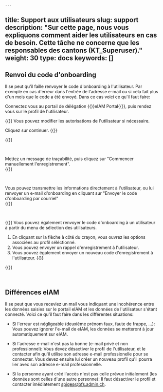     ---
title: Support aux utilisateurs
slug: support
description: "Sur cette page, nous vous expliquons comment aider les utilisateurs en cas de besoin. Cette tâche ne concerne que les responsables des cantons (KT_Superuser)."
weight: 30
type: docs
keywords: []
---

## Renvoi du code d'onboarding

Il se peut qu'il faille renvoyer le code d'onboarding à l'utilisateur. Par exemple en cas d'erreur dans l'entrée de l'adresse e-mail ou si cela fait plus d'un mois que le code a été envoyé. Dans ce cas voici ce qu'il faut faire:

Connectez vous au portail de délégation {{<link url="https://www.portal.eiam.admin.ch/portal/adminservice/app/home" newTab="true">}}eIAM Portal{{</link>}}, puis rendez vous sur le profil de l'utilisateur.

<!-- 1eme paire de colonnes -->

<div class="two_column">

<div class="left_col">
<!-- First column content goes here -->
{{<markdown>}}
Vous pouvez modifier les autorisations de l'utilisateur si nécessaire.

Cliquez sur continuer.
{{</markdown>}}
</div>

<div class="right_col">
<!-- Second column content goes here -->
{{<insertImage image="continuer_fr.png" class="edge max-w-90">}}
</div>
</div>

&nbsp;

<!-- 2eme paire de colonnes -->

<div class="two_column">

<div class="left_col">
<!-- First column content goes here -->
Mettez un message de traçabilité, puis cliquez sur "Commencer manuellement l'enregistrement".
</div>

<div class="right_col">
<!-- Second column content goes here -->
{{<insertImage image="enreg_manu_fr.png" class="edge max-w-90">}}
</div>
</div>

&nbsp;

<!-- 3eme paire de colonnes -->

<div class="two_column">

<div class="left_col">
<!-- First column content goes here -->
Vous pouvez transmettre les informations directement à l'utilisateur, ou lui renvoyer un e-mail d'onboarding en cliquant sur "Envoyer le code d'onboarding par courriel"
</div>

<div class="right_col">
<!-- Second column content goes here -->
{{<insertImage image="onboarding_fr.png" class="edge max-w-90">}}
</div>
</div>

&nbsp;

<!-- 4eme paire de colonnes -->

<div class="two_column">

<div class="left_col">
<!-- First column content goes here -->
{{<markdown>}}
Vous pouvez également renvoyer le code d'onboarding à un utilisateur à partir du menu de sélection des utilisateurs.

1. En cliquant sur la flèche à côté du crayon, vous ouvrez les options associées au profil séléctionné.
2. Vous pouvez envoyer un rappel d'enregistrement à l'utilisateur.
3. Vous pouvez également envoyer un nouveau code d'enregistrement à l'utilisateur.
{{</markdown>}}
</div>

<div class="right_col">
<!-- Second column content goes here -->
{{<insertImage image="global_onboarding_fr.png" class="edge max-w-90">}}
</div>
</div>

&nbsp;

## Différences eIAM

Il se peut que vous receviez un mail vous indiquant une incohérence entre les données saisies sur le portail eIAM et les données de l'utilisateur s'étant connecté. Voici ce qu'il faut faire dans les différentes situations:

- Si l'erreur est négligeable (deuxième prénom faux, faute de frappe, ...): Vous pouvez ignorer l'e-mail de eIAM, les données se metteront à jour automatiquement sur eIAM.

- Si l'adresse e-mail n'est pas la bonne (e-mail privé et non professionnel): Vous devez désactiver le profil de l'utilisateur, et le contacter afin qu'il utilise son adresse e-mail professionelle pour se connecter. Vous devez ensuite lui créer un nouveau profil qu'il pourra lier avec son adresse e-mail professionnelle.

- Si la personne ayant créé l'accès n'est pas celle prévue initialement (les données sont celles d'une autre personne): Il faut désactiver le profil et contacter imédiatement spiges@bfs.admin.ch. 


